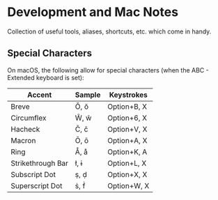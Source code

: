 # Development and Mac Notes

Collection of useful tools, aliases, shortcuts, etc. which come in handy.


## Special Characters

On macOS, the following allow for special characters (when the ABC - Extended
keyboard is set):

| Accent | Sample | Keystrokes |
| ------ | ------ | ---------- |
| Breve | Ŏ, ŏ | Option+B, X |
| Circumflex | Ŵ, ŵ | Option+6, X |
| Hacheck | Č, č | Option+V, X |
| Macron | Ō, ō | Option+A, X |
| Ring | Å, å | Option+K, A |
| Strikethrough Bar | ł, ɨ | Option+L, X |
| Subscript Dot | ṣ, ḍ | Option+X, X |
| Superscript Dot | ṡ, ḟ | Option+W, X |
